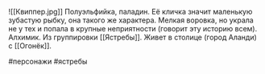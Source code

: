 ![[Квиппер.jpg]]
Полуэльфийка, паладин.
Её кличка значит маленькую зубастую рыбку, она такого же характера. 
Мелкая воровка, но украла не у тех и попала в крупные неприятности (говорит эту историю всем). Алхимик. 
Из группировки [[Ястребы]]. Живет в столице (город Аланди) с [[Огонёк]]. 

#персонажи #ястребы 